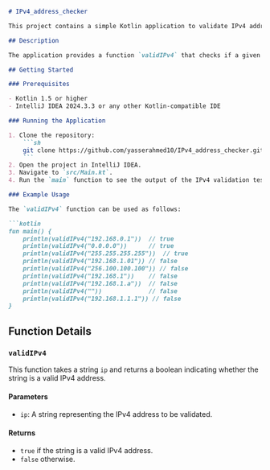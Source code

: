 ```markdown
# IPv4_address_checker

This project contains a simple Kotlin application to validate IPv4 addresses.

## Description

The application provides a function `validIPv4` that checks if a given string is a valid IPv4 address. It also includes a `main` function to test various IPv4 addresses.

## Getting Started

### Prerequisites

- Kotlin 1.5 or higher
- IntelliJ IDEA 2024.3.3 or any other Kotlin-compatible IDE

### Running the Application

1. Clone the repository:
    ```sh
    git clone https://github.com/yasserahmed10/IPv4_address_checker.git
    ```
2. Open the project in IntelliJ IDEA.
3. Navigate to `src/Main.kt`.
4. Run the `main` function to see the output of the IPv4 validation tests.

### Example Usage

The `validIPv4` function can be used as follows:

```kotlin
fun main() {
    println(validIPv4("192.168.0.1"))  // true
    println(validIPv4("0.0.0.0"))      // true
    println(validIPv4("255.255.255.255"))  // true
    println(validIPv4("192.168.1.01")) // false
    println(validIPv4("256.100.100.100")) // false
    println(validIPv4("192.168.1"))    // false
    println(validIPv4("192.168.1.a"))  // false
    println(validIPv4(""))             // false
    println(validIPv4("192.168.1.1.1")) // false
}
```

## Function Details

### `validIPv4`

This function takes a string `ip` and returns a boolean indicating whether the string is a valid IPv4 address.

#### Parameters

- `ip`: A string representing the IPv4 address to be validated.

#### Returns

- `true` if the string is a valid IPv4 address.
- `false` otherwise.
